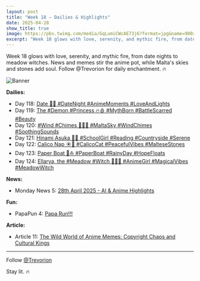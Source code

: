 ```yaml
---
layout: post
title: "Week 18 – Dailies & Highlights"
date: 2025-04-28
show_title: true
image: https://pbs.twimg.com/media/GqLumiCWcAE73j6?format=jpg&name=900x900
excerpt: "Week 18 glows with love, serenity, and mythic fire, from date nights to meadow witches. News and memes stir the anime pot, while Malta's skies and stones add soul. Follow @Trevorion for daily enchantment. 🔥"
---
```


<div style="max-width: 640px; height: auto;">
  <p>Week 18 glows with love, serenity, and mythic fire, from date nights to meadow witches. News and memes stir the anime pot, while Malta's skies and stones add soul. Follow @Trevorion for daily enchantment. 🔥</p>
  <p><img src="https://pbs.twimg.com/media/GqLumiCWcAE73j6?format=jpg&name=900x900" alt="Banner"  style="max-width: 640px; height: auto;" /></p>
</div>

**Dailies:**
- Day 118: [Date 💖🌃 #DateNight #AnimeMoments #LoveAndLights](https://x.com/Trevorion/status/1916916045530775581)
- Day 119: [The #Demon #Princess 🔥🩸 #MythBorn #BattleScarred #Beauty](https://x.com/Trevorion/status/1917292982551580768)
- Day 120: [#Wind #Chimes 🎐🇲🇹 #MaltaSky #WindChimes #SoothingSounds](https://x.com/Trevorion/status/1917659614176268783)
- Day 121: [Hinami Asuka 🌳📖 #SchoolGirl #Reading #Countryside #Serene](https://x.com/Trevorion/status/1917924822778028297)
- Day 122: [Calico Nap ☀️🐾 #CalicoCat  #PeacefulVibes #MalteseStones](https://x.com/Trevorion/status/1918391047996006481)
- Day 123: [Paper Boat 📰⛵️ #PaperBoat #RainyDay #HopeFloats](https://x.com/Trevorion/status/1918745188995915848)
- Day 124: [Ellarya, the #Meadow #Witch 🌄🧙‍♀️ #AnimeGirl #MagicalVibes #MeadowWitch](https://x.com/Trevorion/status/1919136739584545258)

**News:**  
- Monday News 5: [28th April 2025 - AI & Anime Highlights](https://x.com/Trevorion/status/1916816823917449577)

**Fun:**  
- PapaPun 4: [Papa Run!!!](https://x.com/Trevorion/status/1916849209413701672/photo/4)

**Article:**  
- Article 11: [The Wild World of Anime Memes: Copyright Chaos and Cultural Kings](https://x.com/Trevorion/status/1917490567086498310)

---
Follow [@Trevorion](https://x.com/Trevorion)

Stay lit. 🔥
